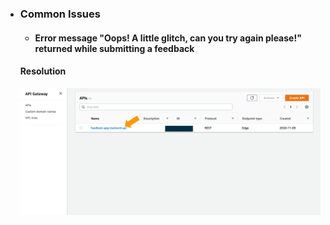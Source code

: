- ### Common Issues

  - #### Error message "Oops! A little glitch, can you try again please!" returned while submitting a feedback

  #### Resolution

    <p align="center">
    <img src="images/cors_001.png" alt="API"/>
  </p>
